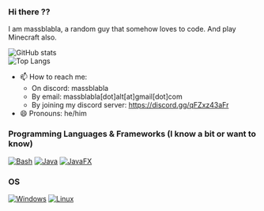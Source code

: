 ### Hi there ??

I am massblabla, a random guy that somehow loves to code. And play Minecraft also.

![GitHub stats](https://github-readme-stats.vercel.app/api?username=massblabla&show_icons=true&theme=highcontrast)  
![Top Langs](https://github-readme-stats.vercel.app/api/top-langs/?username=massblabla&theme=highcontrast)

- 📫 How to reach me: 
    -  On discord: massblabla
    -  By email: massblabla[dot]alt[at]gmail[dot]com
    -  By joining my discord server: https://discord.gg/qFZxz43aFr
- 😄 Pronouns: he/him

### Programming Languages & Frameworks (I know a bit or want to know)
[![Bash](https://img.shields.io/badge/bash-black?style=for-the-badge&logo=gnu-bash)](https://github.com/massblabla)
[![Java](https://img.shields.io/badge/java-black?style=for-the-badge&logo=openjdk)](https://github.com/massblabla)
[![JavaFX](https://img.shields.io/badge/javafx-black.svg?style=for-the-badge&logo=javafx)](https://github.com/massblabla)

### OS
[![Windows](https://img.shields.io/badge/Windows-black?style=for-the-badge&logo=Windows)](https://github.com/massblabla)
[![Linux](https://img.shields.io/badge/linux-black?style=for-the-badge&logo=Linux)](https://github.com/massblabla)
